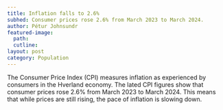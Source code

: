 ```yaml
---
title: Inflation falls to 2.6%
subhed: Consumer prices rose 2.6% from March 2023 to March 2024.
author: Pétur Johnsundr
featured-image: 
  path: 
  cutline: 
layout: post
category: Population
---
```

The Consumer Price Index (CPI) measures inflation as experienced by consumers in the Hverland economy. The lated CPI figures show that consumer prices rose 2.6% from March 2023 to March 2024. This means that while prices are still rising, the pace of inflation is slowing down.